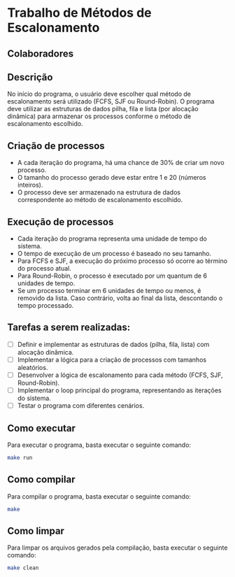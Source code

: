 # Trabalho de Métodos de Escalonamento

## Colaboradores

## Descrição

No início do programa, o usuário deve escolher qual método de escalonamento será utilizado (FCFS, SJF ou Round-Robin). O programa deve utilizar as estruturas de dados pilha, fila e lista (por alocação dinâmica) para armazenar os processos conforme o método de escalonamento escolhido. 

## Criação de processos

- A cada iteração do programa, há uma chance de 30% de criar um novo processo.
- O tamanho do processo gerado deve estar entre 1 e 20 (números inteiros).
- O processo deve ser armazenado na estrutura de dados correspondente ao método de escalonamento escolhido.

## Execução de processos

- Cada iteração do programa representa uma unidade de tempo do sistema.
- O tempo de execução de um processo é baseado no seu tamanho.
- Para FCFS e SJF, a execução do próximo processo só ocorre ao término do processo atual.
- Para Round-Robin, o processo é executado por um quantum de 6 unidades de tempo.
- Se um processo terminar em 6 unidades de tempo ou menos, é removido da lista. Caso contrário, volta ao final da lista, descontando o tempo processado.

## Tarefas a serem realizadas:

- [ ] Definir e implementar as estruturas de dados (pilha, fila, lista) com alocação dinâmica.
- [ ] Implementar a lógica para a criação de processos com tamanhos aleatórios.
- [ ] Desenvolver a lógica de escalonamento para cada método (FCFS, SJF, Round-Robin).
- [ ] Implementar o loop principal do programa, representando as iterações do sistema.
- [ ] Testar o programa com diferentes cenários.

## Como executar

Para executar o programa, basta executar o seguinte comando:

```bash
make run
``` 

## Como compilar

Para compilar o programa, basta executar o seguinte comando:

```bash
make
```

## Como limpar

Para limpar os arquivos gerados pela compilação, basta executar o seguinte comando:

```bash
make clean
```